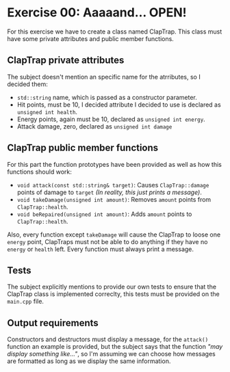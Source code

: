 # Exercise 00: Aaaaand... OPEN!
For this exercise we have to create a class named ClapTrap. This class must have some private attributes and public member functions.

## ClapTrap private attributes
The subject doesn't mention an specific name for the atrributes, so I decided them:
- `std::string` name, which is passed as a constructor parameter.
- Hit points, must be 10, I decided attribute I decided to use is declared as `unsigned int health`.
- Energy points, again must be 10, declared as `unsigned int energy`.
- Attack damage, zero, declared as `unsigned int damage`

## ClapTrap public member functions
For this part the function prototypes have been provided as well as how this functions should work:
- `void attack(const std::string& target)`: Causes `ClapTrap::damage` points of damage to `target` *(In reality, this just prints a message)*.
- `void takeDamage(unsigned int amount)`: Removes `amount` points from `ClapTrap::health`.
- `void beRepaired(unsigned int amount)`: Adds `amount` points to `ClapTrap::health`.

Also, every function except `takeDamage` will cause the ClapTrap to loose one `energy` point, ClapTraps must not be able to do anything if they have no `energy` or `health` left. Every function must always print a message.

## Tests
The subject explicitly mentions to provide our own tests to ensure that the ClapTrap class is implemented correclty, this tests must be provided on the `main.cpp` file.

## Output requirements
Constructors and destructors must display a message, for the `attack()` function an example is provided, but the subject says that the function *"may display something like..."*, so I'm assuming we can choose how messages are formatted as long as we display the same information.
